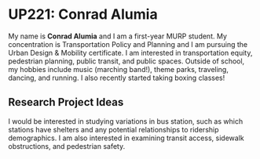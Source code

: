 # UP221: Conrad Alumia
My name is **Conrad Alumia** and I am a first-year MURP student. My concentration is Transportation Policy and Planning and I am pursuing the Urban Design & Mobility certificate. I am interested in transportation equity, pedestrian planning, public transit, and public spaces. Outside of school, my hobbies include music (marching band!), theme parks, traveling, dancing, and running. I also recently started taking boxing classes!
## Research Project Ideas
I would be interested in studying variations in bus station, such as which stations have shelters and any potential relationships to ridership demographics. I am also interested in examining transit access, sidewalk obstructions, and pedestrian safety.
